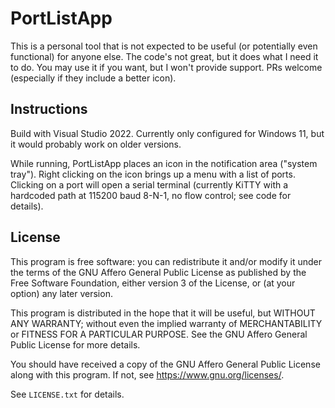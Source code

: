# PortListApp

This is a personal tool that is not expected to be useful (or potentially even
functional) for anyone else. The code's not great, but it does what I need it
to do. You may use it if you want, but I won't provide support. PRs welcome
(especially if they include a better icon).

## Instructions

Build with Visual Studio 2022. Currently only configured for Windows 11,
but it would probably work on older versions.

While running, PortListApp places an icon in the notification area ("system
tray"). Right clicking on the icon brings up a menu with a list of ports.
Clicking on a port will open a serial terminal (currently KiTTY with a
hardcoded path at 115200 baud 8-N-1, no flow control; see code for
details).

## License

This program is free software: you can redistribute it and/or modify it under
the terms of the GNU Affero General Public License as published by the Free
Software Foundation, either version 3 of the License, or (at your option) any
later version.

This program is distributed in the hope that it will be useful, but WITHOUT ANY
WARRANTY; without even the implied warranty of MERCHANTABILITY or FITNESS FOR A
PARTICULAR PURPOSE. See the GNU Affero General Public License for more details.

You should have received a copy of the GNU Affero General Public License along
with this program. If not, see <https://www.gnu.org/licenses/>.

See `LICENSE.txt` for details.
